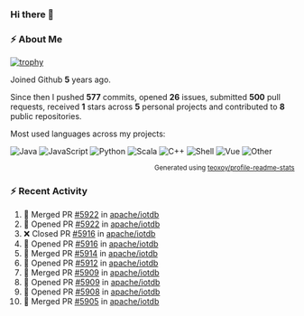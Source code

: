 ### Hi there 👋

### :zap: About Me

[![trophy](https://github-profile-trophy.vercel.app/?username=HTHou&theme=onedark)](https://github.com/ryo-ma/github-profile-trophy)
   
Joined Github **5** years ago.

Since then I pushed **577** commits, opened **26** issues, submitted **500** pull requests, received **1** stars across **5** personal projects and contributed to **8** public repositories.

Most used languages across my projects:

![Java](https://img.shields.io/static/v1?style=flat-square&label=%E2%A0%80&color=555&labelColor=%23b07219&message=Java%EF%B8%B194.4%25)
![JavaScript](https://img.shields.io/static/v1?style=flat-square&label=%E2%A0%80&color=555&labelColor=%23f1e05a&message=JavaScript%EF%B8%B11.4%25)
![Python](https://img.shields.io/static/v1?style=flat-square&label=%E2%A0%80&color=555&labelColor=%233572A5&message=Python%EF%B8%B10.7%25)
![Scala](https://img.shields.io/static/v1?style=flat-square&label=%E2%A0%80&color=555&labelColor=%23c22d40&message=Scala%EF%B8%B10.6%25)
![C++](https://img.shields.io/static/v1?style=flat-square&label=%E2%A0%80&color=555&labelColor=%23f34b7d&message=C%2B%2B%EF%B8%B10.6%25)
![Shell](https://img.shields.io/static/v1?style=flat-square&label=%E2%A0%80&color=555&labelColor=%2389e051&message=Shell%EF%B8%B10.4%25)
![Vue](https://img.shields.io/static/v1?style=flat-square&label=%E2%A0%80&color=555&labelColor=%2341b883&message=Vue%EF%B8%B10.3%25)
![Other](https://img.shields.io/static/v1?style=flat-square&label=%E2%A0%80&color=555&labelColor=%23ededed&message=Other%EF%B8%B11.2%25)

<p align="right"><sub>Generated using <a href="https://github.com/marketplace/actions/profile-readme-stats">teoxoy/profile-readme-stats</a></sub></p>


<!--![](https://github.com/HTHou/HTHou/blob/output/github-contribution-grid-snake.svg)-->

<!--![Haonan Hou's github stats](https://github-readme-stats.vercel.app/api?username=HTHou&count_private=true&show_icons=true&theme=onedark)-->

<!--![Haonan Hou's wakatime stats](https://github-readme-stats.vercel.app/api/wakatime?username=HTHou&layout=compact&theme=onedark)-->

<!--![Top Langs](https://github-readme-stats.vercel.app/api/top-langs/?username=HTHou&theme=onedark&layout=compact)-->

### :zap: Recent Activity
<!--START_SECTION:activity-->
1. 🎉 Merged PR [#5922](https://github.com/apache/iotdb/pull/5922) in [apache/iotdb](https://github.com/apache/iotdb)
2. 💪 Opened PR [#5922](https://github.com/apache/iotdb/pull/5922) in [apache/iotdb](https://github.com/apache/iotdb)
3. ❌ Closed PR [#5916](https://github.com/apache/iotdb/pull/5916) in [apache/iotdb](https://github.com/apache/iotdb)
4. 💪 Opened PR [#5916](https://github.com/apache/iotdb/pull/5916) in [apache/iotdb](https://github.com/apache/iotdb)
5. 🎉 Merged PR [#5914](https://github.com/apache/iotdb/pull/5914) in [apache/iotdb](https://github.com/apache/iotdb)
6. 💪 Opened PR [#5912](https://github.com/apache/iotdb/pull/5912) in [apache/iotdb](https://github.com/apache/iotdb)
7. 🎉 Merged PR [#5909](https://github.com/apache/iotdb/pull/5909) in [apache/iotdb](https://github.com/apache/iotdb)
8. 💪 Opened PR [#5909](https://github.com/apache/iotdb/pull/5909) in [apache/iotdb](https://github.com/apache/iotdb)
9. 💪 Opened PR [#5908](https://github.com/apache/iotdb/pull/5908) in [apache/iotdb](https://github.com/apache/iotdb)
10. 🎉 Merged PR [#5905](https://github.com/apache/iotdb/pull/5905) in [apache/iotdb](https://github.com/apache/iotdb)
<!--END_SECTION:activity-->

<!--
**HTHou/HTHou** is a ✨ _special_ ✨ repository because its `README.md` (this file) appears on your GitHub profile.

Here are some ideas to get you started:

- 🔭 I’m currently working on ...
- 🌱 I’m currently learning ...
- 👯 I’m looking to collaborate on ...
- 🤔 I’m looking for help with ...
- 💬 Ask me about ...
- 📫 How to reach me: ...
- 😄 Pronouns: ...
- ⚡ Fun fact: ...
-->
